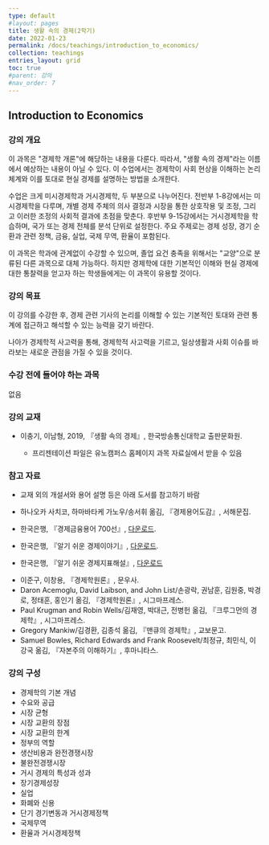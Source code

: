 ```yaml
---
type: default
#layout: pages
title: 생활 속의 경제(2학기)
date: 2022-01-23
permalink: /docs/teachings/introduction_to_economics/
collection: teachings
entries_layout: grid
toc: true
#parent: 강의
#nav_order: 7
---
```


## Introduction to Economics

<!-- ### 상세 강의 계획서

2024년 1학기 강의 계획서: [다운로드](https://drive.google.com/file/d/1w5Y3qUKsGRvBfcaDStKyp-2HHs2JJcUB/view?usp=sharing){:target="_blank"}

2024년 1학기 오리엔테이션 동영상: [클릭](https://youtu.be/sgr5Gs9yDvA){:target="_blank"} -->

### 강의 개요

이 과목은 "경제학 개론"에 해당하는 내용을 다룬다. 따라서, "생활 속의 경제"라는 이름에서 예상하는 내용이 아닐 수 있다. 이 수업에서는 경제학이 사회 현상을 이해하는 논리 체계와 이를 토대로 현실 경제를 설명하는 방법을 소개한다.

수업은 크게 미시경제학과 거시경제학, 두 부분으로 나누어진다. 전반부 1-8강에서는 미시경제학을 다루며, 개별 경제 주체의 의사 결정과 시장을 통한 상호작용 및 조정, 그리고 이러한 조정의 사회적 결과에 초점을 맞춘다. 후반부 9-15강에서는 거시경제학을 학습하며, 국가 또는 경제 전체를 분석 단위로 설정한다. 주요 주제로는 경제 성장, 경기 순환과 관련 정책, 금융, 실업, 국제 무역, 환율이 포함된다. 

이 과목은 학과에 관계없이 수강할 수 있으며, 졸업 요건 충족을 위해서는 "교양"으로 분류된 다른 과목으로 대체 가능하다. 하지만 경제학에 대한 기본적인 이해와 현실 경제에 대한 통찰력을 얻고자 하는 학생들에게는 이 과목이 유용할 것이다. 

### 강의 목표

이 강의를 수강한 후, 경제 관련 기사의 논리를 이해할 수 있는 기본적인 토대와 관련 통계에 접근하고 해석할 수 있는 능력을 갖기 바란다. 

나아가 경제학적 사고력을 통해, 경제학적 사고력을 기르고, 일상생활과 사회 이슈를 바라보는 새로운 관점을 가질 수 있을 것이다.


### 수강 전에 들어야 하는 과목

없음

### 강의 교재

- 이충기, 이남형, 2019, 『생활 속의 경제』, 한국방송통신대학교 출판문화원.

  * 프리젠테이션 파일은 유노캠퍼스 홈페이지 과목 자료실에서 받을 수 있음


### 참고 자료
- 교재 외의 개설서와 용어 설명 등은 아래 도서를 참고하기 바람

- 하나오카 사치코, 하마바타케 가노우/송서휘 옮김, 『경제용어도감』, 서해문집.
- 한국은행, 『경제금융용어 700선』, [다운로드](https://www.bok.or.kr/portal/bbs/B0000216/view.do?nttId=10075809&type=PEPL&searchOptn8=22&menuNo=20064). 
- 한국은행, 『알기 쉬운 경제이야기』, [다운로드](https://www.bok.or.kr/portal/bbs/B0000216/view.do?nttId=10061729&type=PEPL&searchOptn8=22&menuNo=200648).
- 한국은행, 『알기 쉬운 경제지표해설』, [다운로드](https://www.bok.or.kr/portal/bbs/P0000605/view.do?nttId=10081245&menuNo=200462)
<!-- - 한국은행, 『알기 쉬운 금융생활』, [다운로드](https://www.bok.or.kr/portal/bbs/B0000216/view.do?nttId=10046971&type=PEPL&searchOptn8=22&menuNo=200648). -->

- 이준구, 이창용, 『경제학원론』, 문우사.
- Daron Acemoglu, David Laibson, and John List/손광락, 권남훈, 김원중, 박경로, 정태훈, 홍인기 옮김, 『경제학원론』, 시그마프레스.
- Paul Krugman and Robin Wells/김재영, 박대근, 전병헌 옮김, 『크루그먼의 경제학』, 시그마프레스.
- Gregory Mankiw/김경환, 김종석 옮김, 『맨큐의 경제학』, 교보문고.
- Samuel Bowles, Richard Edwards and Frank Roosevelt/최정규, 최민식, 이강국 옮김, 『자본주의 이해하기』, 후마니타스.

### 강의 구성

- 경제학의 기본 개념
- 수요와 공급
- 시장 균형
- 시장 교환의 장점
- 시장 교환의 한계
- 정부의 역할
- 생산비용과 완전경쟁시장
- 불완전경쟁시장
- 거시 경제의 특성과 성과
- 장기경제성장
- 실업
- 화폐와 신용
- 단기 경기변동과 거시경제정책
- 국제무역
- 환율과 거시경제정책